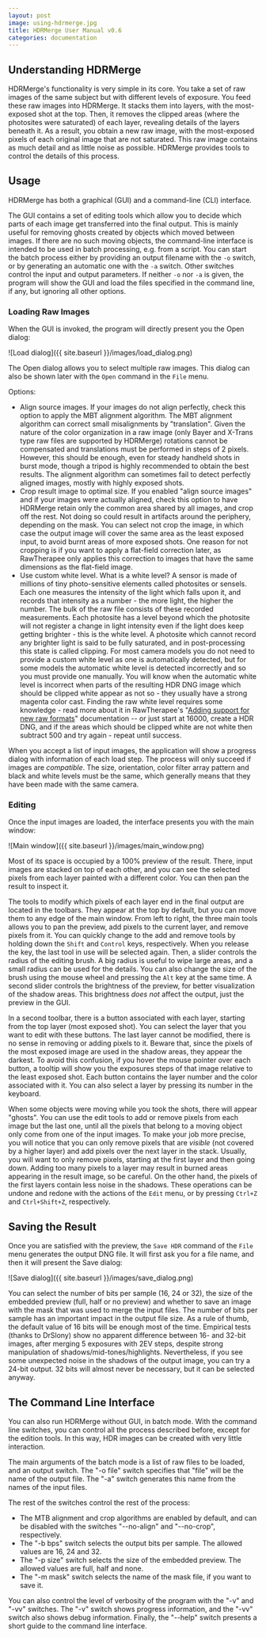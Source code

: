 ```yaml
---
layout: post
image: using-hdrmerge.jpg
title: HDRMerge User Manual v0.6
categories: documentation
---
```


## Understanding HDRMerge

HDRMerge's functionality is very simple in its core. You take a set of raw images of the same subject but with different levels of exposure. You feed these raw images into HDRMerge. It stacks them into layers, with the most-exposed shot at the top. Then, it removes the clipped areas (where the photosites were saturated) of each layer, revealing details of the layers beneath it. As a result, you obtain a new raw image, with the most-exposed pixels of each original image that are not saturated. This raw image contains as much detail and as little noise as possible. HDRMerge provides tools to control the details of this process.

## Usage

HDRMerge has both a graphical (GUI) and a command-line (CLI) interface.

The GUI contains a set of editing tools which allow you to decide which parts of each image get transferred into the final output. This is mainly useful for removing ghosts created by objects which moved between images. If there are no such moving objects, the command-line interface is intended to be used in batch processing, e.g. from a script. You can start the batch process either by providing an output filename with the `-o` switch, or by generating an automatic one with the `-a` switch. Other switches control the input and output parameters. If neither `-o` nor `-a` is given, the program will show the GUI and load the files specified in the command line, if any, but ignoring all other options.

### Loading Raw Images

When the GUI is invoked, the program will directly present you the Open dialog:

![Load dialog]({{ site.baseurl }}/images/load_dialog.png)

The Open dialog allows you to select multiple raw images. This dialog can also be shown later with the `Open` command in the `File` menu.

Options:
- Align source images. If your images do not align perfectly, check this option to apply the MBT alignment algorithm. The MBT alignment algorithm can correct small misalignments by "translation". Given the nature of the color organization in a raw image (only Bayer and X-Trans type raw files are supported by HDRMerge) rotations cannot be compensated and translations must be performed in steps of 2 pixels. However, this should be enough, even for steady handheld shots in burst mode, though a tripod is highly recommended to obtain the best results. The alignment algorithm can sometimes fail to detect perfectly aligned images, mostly with highly exposed shots.
- Crop result image to optimal size. If you enabled "align source images" and if your images were actually aligned, check this option to have HDRMerge retain only the common area shared by all images, and crop off the rest. Not doing so could result in artifacts around the periphery, depending on the mask. You can select not crop the image, in which case the output image will cover the same area as the least exposed input, to avoid burnt areas of more exposed shots. One reason for not cropping is if you want to apply a flat-field correction later, as RawTherapee only applies this correction to images that have the same dimensions as the flat-field image.
- Use custom white level. What is a white level? A sensor is made of millions of tiny photo-sensitive elements called photosites or sensels. Each one measures the intensity of the light which falls upon it, and records that intensity as a number - the more light, the higher the number. The bulk of the raw file consists of these recorded measurements. Each photosite has a level beyond which the photosite will not register a change in light intensity even if the light does keep getting brighter - this is the white level. A photosite which cannot record any brighter light is said to be fully saturated, and in post-processing this state is called clipping. For most camera models you do not need to provide a custom white level as one is automatically detected, but for some models the automatic white level is detected incorrectly and so you must provide one manually. You will know when the automatic white level is incorrect when parts of the resulting HDR DNG image which should be clipped white appear as not so - they usually have a strong magenta color cast. Finding the raw white level requires some knowledge - read more about it in RawTherapee's "[Adding support for new raw formats](http://rawpedia.rawtherapee.com/Adding_Support_for_New_Raw_Formats)" documentation -- or just start at 16000, create a HDR DNG, and if the areas which should be clipped white are not white then subtract 500 and try again - repeat until success.

When you accept a list of input images, the application will show a progress dialog with information of each load step. The process will only succeed if images are _compatible_. The size, orientation, color filter array pattern and black and white levels must be the same, which generally means that they have been made with the same camera.

### Editing

Once the input images are loaded, the interface presents you with the main window:

![Main window]({{ site.baseurl }}/images/main_window.png)

Most of its space is occupied by a 100% preview of the result.
There, input images are stacked on top of each other, and you can see the selected pixels from each layer painted with a different color.
You can then pan the result to inspect it.

The tools to modify which pixels of each layer end in the final output are located in the toolbars.
They appear at the top by default, but you can move them to any edge of the main window.
From left to right, the three main tools allows you to pan the preview, add pixels to the current layer, and remove pixels from it.
You can quickly change to the add and remove tools by holding down the `Shift` and `Control` keys, respectively.
When you release the key, the last tool in use will be selected again.
Then, a slider controls the radius of the editing brush.
A big radius is useful to wipe large areas, and a small radius can be used for the details.
You can also change the size of the brush using the mouse wheel and pressing the `Alt` key at the same time.
A second slider controls the brightness of the preview, for better visualization of the shadow areas.
This brightness _does not_ affect the output, just the preview in the GUI.

In a second toolbar, there is a button associated with each layer, starting from the top layer (most exposed shot).
You can select the layer that you want to edit with these buttons.
The last layer cannot be modified, there is no sense in removing or adding pixels to it.
Beware that, since the pixels of the most exposed image are used in the shadow areas, they appear the darkest.
To avoid this confusion, if you hover the mouse pointer over each button, a tooltip will show you the exposures steps of that image relative to the least exposed shot.
Each button contains the layer number and the color associated with it.
You can also select a layer by pressing its number in the keyboard.

When some objects were moving while you took the shots, there will appear "ghosts".
You can use the edit tools to add or remove pixels from each image but the last one, until all the pixels that belong to a moving object only come from one of the input images.
To make your job more precise, you will notice that you can only remove pixels that are _visible_ (not covered by a higher layer) and add pixels over the next layer in the stack.
Usually, you will want to only remove pixels, starting at the first layer and then going down.
Adding too many pixels to a layer may result in burned areas appearing in the result image, so be careful.
On the other hand, the pixels of the first layers contain less noise in the shadows.
These operations can be undone and redone with the actions of the `Edit` menu, or by pressing `Ctrl+Z` and `Ctrl+Shift+Z`, respectively.

## Saving the Result

Once you are satisfied with the preview, the `Save HDR` command of the `File` menu generates the output DNG file.
It will first ask you for a file name, and then it will present the Save dialog:

![Save dialog]({{ site.baseurl }}/images/save_dialog.png)

You can select the number of bits per sample (16, 24 or 32), the size of the embedded preview (full, half or no preview) and whether to save an image with the mask that was used to merge the input files.
The number of bits per sample has an important impact in the output file size.
As a rule of thumb, the default value of 16 bits will be enough most of the time.
Empirical tests (thanks to DrSlony) show no apparent difference between 16- and 32-bit images, after merging 5 exposures with 2EV steps, despite strong manipulation of shadows/mid-tones/highlights.
Nevertheless, if you see some unexpected noise in the shadows of the output image, you can try a 24-bit output.
32 bits will almost never be necessary, but it can be selected anyway.

## The Command Line Interface

You can also run HDRMerge without GUI, in batch mode.
With the command line switches, you can control all the process described before, except for the edition tools.
In this way, HDR images can be created with very little interaction.

The main arguments of the batch mode is a list of raw files to be loaded, and an output switch.
The "-o file" switch specifies that "file" will be the name of the output file.
The "-a" switch generates this name from the names of the input files.

The rest of the switches control the rest of the process:

* The MTB alignment and crop algorithms are enabled by default, and can be disabled with the switches "--no-align" and "--no-crop", respectively.
* The "-b bps" switch selects the output bits per sample. The allowed values are 16, 24 and 32.
* The "-p size" switch selects the size of the embedded preview. The allowed values are full, half and none.
* The "-m mask" switch selects the name of the mask file, if you want to save it.

You can also control the level of verbosity of the program with the "-v" and "-vv" switches.
The "-v" switch shows progress information, and the "-vv" switch also shows debug information.
Finally, the "--help" switch presents a short guide to the command line interface.
